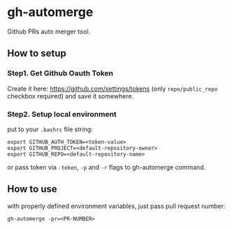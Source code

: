 # gh-automerge

Github PRs auto merger tool.

## How to setup

### Step1. Get Github Oauth Token

Create it here: https://github.com/settings/tokens (only `repo/public_repo` checkbox required) and save it somewhere.

### Step2. Setup local environment

put to your `.bashrc` file string:

    export GITHUB_AUTH_TOKEN=<token-value>
    export GITHUB_PROJECT=<default-repository-owner>
    export GITHUB_REPO=<default-repository-name>

or pass token via `-token`, `-p` and `-r` flags to gh-automerge command.

## How to use

with properly defined environment variables, just pass pull request number:

    gh-automerge -pr=<PR-NUMBER>
